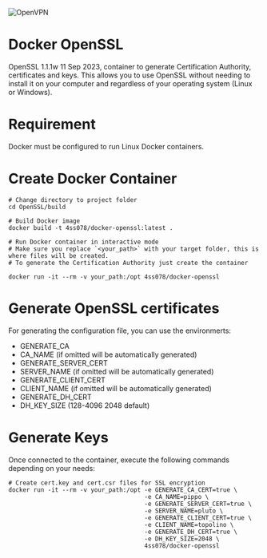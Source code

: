 ![OpenVPN](https://cdn.icon-icons.com/icons2/2699/PNG/512/openssl_logo_icon_170881.png)

# Docker OpenSSL

OpenSSL 1.1.1w  11 Sep 2023, container to generate Certification Authority, certificates and keys. This allows you to use OpenSSL without needing to install it on your computer and regardless of your operating system (Linux or Windows).

# Requirement

Docker must be configured to run Linux Docker containers.

# Create Docker Container

```shell
# Change directory to project folder
cd OpenSSL/build

# Build Docker image
docker build -t 4ss078/docker-openssl:latest .

# Run Docker container in interactive mode
# Make sure you replace `<your_path>` with your target folder, this is where files will be created.
# To generate the Certification Authority just create the container

docker run -it --rm -v your_path:/opt 4ss078/docker-openssl
```

# Generate OpenSSL certificates
For generating the configuration file, you can use the environmerts:
* GENERATE_CA
* CA_NAME (if omitted will be automatically generated)
* GENERATE_SERVER_CERT
* SERVER_NAME (if omitted will be automatically generated)
* GENERATE_CLIENT_CERT
* CLIENT_NAME (if omitted will be automatically generated)
* GENERATE_DH_CERT 
* DH_KEY_SIZE (128-4096 2048 default)

# Generate Keys

Once connected to the container, execute the following commands depending on your needs:

```shell
# Create cert.key and cert.csr files for SSL encryption
docker run -it --rm -v your_path:/opt -e GENERATE_CA_CERT=true \
                                      -e CA_NAME=pippo \
                                      -e GENERATE_SERVER_CERT=true \
                                      -e SERVER_NAME=pluto \
                                      -e GENERATE_CLIENT_CERT=true \
                                      -e CLIENT_NAME=topolino \
                                      -e GENERATE_DH_CERT=true \
                                      -e DH_KEY_SIZE=2048 \
                                      4ss078/docker-openssl
```
